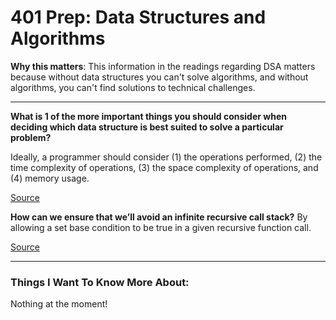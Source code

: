 # 401 Prep: Data Structures and Algorithms


**Why this matters**: This information in the readings regarding DSA matters because without data structures you can't solve algorithms, and without algorithms, you can't find solutions to technical challenges.

------------------------------------

**What is 1 of the more important things you should consider when deciding which data structure is best suited to solve a particular problem?**

Ideally, a programmer should consider (1) the operations performed, (2) the time complexity of operations, (3) the space complexity of operations, and (4) memory usage.

[Source](https://www.adservio.fr/post/data-structure-types-operations#:~:text=The%20space%20complexity%20of%20the,the%20amount%20of%20memory%20used.)


**How can we ensure that we’ll avoid an infinite recursive call stack?**
By allowing a set base condition to be true in a given recursive function call.

[Source](https://www.enjoyalgorithms.com/blog/recursion-explained-how-recursion-works-in-programming)

------------------------------------
### Things I Want To Know More About:
Nothing at the moment!